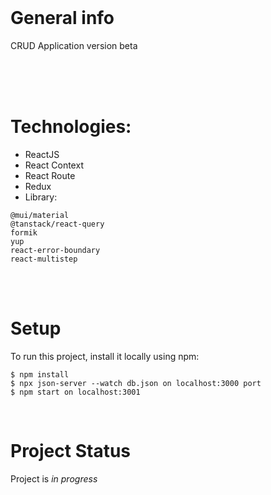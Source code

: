 <br>

# General info

CRUD Application version beta
<br>
<br>

<br>

<br>

# Technologies:

- ReactJS
- React Context
- React Route
- Redux
- Library:

```
@mui/material
@tanstack/react-query
formik
yup
react-error-boundary
react-multistep
```

<br>

<br>

# Setup

To run this project, install it locally using npm:

```
$ npm install
$ npx json-server --watch db.json on localhost:3000 port
$ npm start on localhost:3001
```

</br>


# Project Status

Project is _in progress_

</br>


